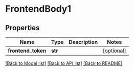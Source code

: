# FrontendBody1

## Properties
Name | Type | Description | Notes
------------ | ------------- | ------------- | -------------
**frontend_token** | **str** |  | [optional] 

[[Back to Model list]](../README.md#documentation-for-models) [[Back to API list]](../README.md#documentation-for-api-endpoints) [[Back to README]](../README.md)

